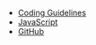 - [Coding Guidelines](/coding-guidelines/)
- [JavaScript](/coding-guidelines/javascript.md)
- [GitHub](/coding-guidelines/github.md)
